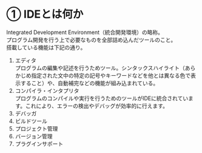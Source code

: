 # ① IDEとは何か

Integrated Development Environment（統合開発環境）の略称。  
プログラム開発を行う上で必要なものを全部詰め込んだツールのこと。  
搭載している機能は下記の通り。  

1. エディタ  
   プログラムの編集や記述を行うためツール。シンタックスハイライト（あらかじめ指定された文中の特定の記号やキーワードなどを他とは異なる色で表示すること）や、自動補完などの機能が組み込まれている。
2. コンパイラ・インタプリタ  
   プログラムのコンパイルや実行を行うためのツールがIDEに統合されています。これにより、エラーの検出やデバッグが効率的に行えます。
3. デバッガ
4. ビルドツール
5. プロジェクト管理
6. バージョン管理
7. プラグインサポート
